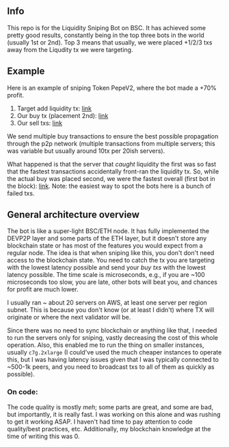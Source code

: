 ## Info

This repo is for the Liquidity Sniping Bot on BSC. It has achieved some pretty good results, constantly being in the top three bots in the world (usually 1st or 2nd). 
Top 3 means that usually, we were placed +1/2/3 txs away from the Liqudity tx we were targeting.

## Example
Here is an example of sniping Token PepeV2, where the bot made a +70% profit.
1. Target add liquidity tx: [link](https://bscscan.com/tx/0x0cf8d7cf02a0059cc6d4c9ebef0d6c9f60d6c8fd2386d8b0c196ffb7773ecf33)
2. Our buy tx (placement 2nd): [link](https://bscscan.com/tx/0x1c891a2b48e9ecd6fd9a77eb2553533d43d1f503ddd5b9d39d781b3cefef5e06)
3. Our sell txs: [link](https://bscscan.com/token/0x08068904d055d5933036b0c4afba400498c662eb?a=0x44f7f6773b6889c9ac013ad63bf2d84a9346387b)

We send multiple buy transactions to ensure the best possible propagation through the p2p network (multiple transactions from multiple servers; this was variable but usually around 10tx per 20ish servers). 

What happened is that the server that _caught_ liquidity the first was so fast that the fastest transactions accidentally front-ran the liquidity tx. So, while the actual buy was placed second, we were the fastest overall (first bot in the block): [link](https://bscscan.com/txs?block=28635021&p=9). 
Note: the easiest way to spot the bots here is a bunch of failed txs. 

## General architecture overview

The bot is like a super-light BSC/ETH node. It has fully implemented the DEVP2P layer and some parts of the ETH layer, but it doesn't store any blockchain state or has most of the features you would expect from a regular node. 
The idea is that when sniping like this, you don't don't need access to the blockchain state. You need to catch the tx you are targeting with the lowest latency possible and send your _buy txs_ with the lowest latency possible. The time scale is microseconds, e.g., if you are ~100 microseconds too slow, you are late, other bots will beat you, and chances for profit are much lower.

I usually ran ~ about 20 servers on AWS, at least one server per region subnet. This is because you don't know (or at least I didn't) where TX will originate or where the next validator will be. 

Since there was no need to sync blockchain or anything like that, I needed to run the servers only for sniping, vastly decreasing the cost of this whole operation. Also, this enabled me to run the thing on smaller instances, usually `c7g.2xlarge` (I could've used the much cheaper instances to operate this, but I was having latency issues given that I was typically connected to ~500-1k peers, and you need to broadcast txs to all of them as quickly as possible).



### On code:
The code quality is mostly _meh_; some parts are great, and some are bad, but importantly, it is really fast. 
I was working on this alone and was rushing to get it working ASAP. I haven't had time to pay attention to code quality/best practices, etc. 
Additionally, my blockchain knowledge at the time of writing this was 0. 

 
